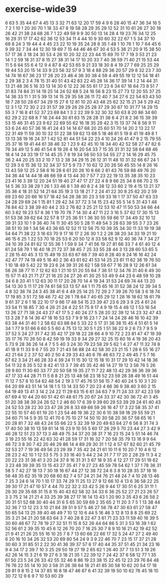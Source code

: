 # exercise-wide39
6
63
5
35
44
67
4
45
13
3
32
71
63
12
20
17
59
4
9
6
28
40
15
47
36
34
16
5
7
2
1
10
1
20
30
70
1
18
33
47
8
19
58
28
29
35
29
12
52
31
10
61
26
27
30
18
26
42
21
38
24
68
26
7
1
22
49
59
9
9
30
50
13
14
28
4
19
23
76
34
12
25
16
29
31
17
17
42
62
36
12
53
34
11
4
44
10
9
30
60
32
22
67
1
5
34
37
10
68
8
24
3
19
44
4
4
45
23
22
10
19
35
24
28
8
35
1
48
1
10
76
1
10
7
64
45
6
9
39
32
7
34
44
12
30
19
69
7
15
44
46
46
67
30
4
53
5
38
21
20
9
15
38
50
57
17
36
3
18
24
30
53
4
26
10
20
32
22
23
44
15
69
70
17
7
19
3
53
21
23
14
1
2
59
18
31
37
8
15
27
38
31
14
17
10
20
33
7
40
38
59
71
40
21
15
53
44
11
5
6
64
55
6
4
12
9
4
87
8
42
53
65
9
21
33
18
30
8
4
19
27
7
69
25
25
29
19
44
53
20
15
14
33
9
23
56
32
57
9
3
18
4
88
29
36
20
57
29
8
32
23
7
30
14
74
16
67
36
23
17
26
20
23
46
4
36
30
38
4
59
4
49
55
19
12
12
54
18
41
2
29
38
2
3
4
78
15
31
40
51
43
42
83
22
45
26
14
36
17
39
14
1
2
14
44
31
13
21
48
36
5
16
33
13
14
30
6
12
22
36
55
61
17
23
6
34
67
16
64
73
8
51
7
31
83
74
84
31
14
19
25
14
24
52
68
5
24
16
56
8
23
15
27
73
12
20
55
37
25
14
36
33
11
1
31
5
39
13
14
15
29
35
58
26
11
72
40
7
34
27
6
22
54
63
43
50
18
7
28
50
28
67
34
29
15
27
6
12
81
10
20
43
48
25
62
32
15
21
34
5
29
42
12
3
1
12
72
30
2
23
31
57
39
29
26
29
25
28
37
29
30
67
10
31
77
14
29
15
55
3
7
16
8
41
52
37
23
69
84
1
3
2
22
39
9
32
30
32
50
63
8
20
86
34
60
62
29
2
22
68
8
7
16
24
44
30
61
63
15
28
28
31
38
6
4
21
8
2
36
15
39
39
53
15
46
31
45
23
9
62
22
69
55
62
16
18
35
29
42
3
15
13
37
74
8
56
9
11
53
6
24
40
57
36
16
41
24
43
14
14
67
68
20
25
60
51
70
14
20
2
13
22
17
22
31
49
11
59
30
10
32
51
22
38
59
62
13
68
5
18
46
61
5
19
8
41
19
49
8
1
13
13
38
19
16
24
37
1
42
52
81
44
51
54
22
23
4
10
24
26
41
47
9
2
15
79
55
35
37
16
19
41
44
61
38
46
32
1
23
9
42
45
10
18
34
40
42
52
58
27
47
82
6
76
34
49
12
5
46
41
54
8
19
26
4
16
20
54
33
7
15
35
31
31
32
58
64
68
46
18
4
14
24
33
19
17
14
45
25
7
8
19
34
58
50
53
54
55
27
2
14
16
29
45
75
36
2
44
20
25
33
2
10
7
13
2
38
34
29
15
26
12
31
11
48
10
31
32
66
67
24
1
12
29
3
6
15
36
12
32
34
37
57
5
9
73
7
10
62
12
20
26
56
45
55
14
8
26
16
13
43
59
12
25
2
58
6
16
28
6
61
20
26
10
8
66
2
81
43
76
59
88
49
76
20
34
36
44
14
44
18
46
66
59
4
13
44
30
7
57
7
23
22
19
13
35
38
35
10
23
23
41
16
3
39
12
20
24
51
19
40
27
47
17
27
22
4
8
9
66
25
34
8
66
70
2
15
14
5
36
33
38
29
1
26
1
33
46
8
1
39
40
8
2
4
38
12
33
60
2
19
4
15
13
21
37
35
36
4
18
31
52
14
21
64
35
19
3
13
18
21
7
2
24
41
22
30
8
25
62
20
2
59
69
23
60
20
66
16
57
18
42
54
26
38
30
23
3
59
33
18
1
17
37
50
47
63
33
24
28
29
69
24
1
15
81
1
29
42
34
37
72
3
14
15
23
42
55
5
14
5
31
43
1
48
78
84
42
3
38
39
40
44
2
33
2
76
82
3
25
21
12
53
10
47
11
50
53
34
66
44
60
3
62
19
23
57
6
36
1
19
70
78
7
14
30
4
47
11
22
3
16
5
37
62
17
30
15
13
51
53
38
39
62
64
32
57
8
17
25
36
51
1
36
30
55
59
66
17
34
49
32
10
12
39
31
33
10
1
9
36
40
74
11
30
45
50
5
28
11
49
54
3
28
63
39
55
3
7
23
26
38
51
10
39
1
34
56
43
36
65
12
52
11
12
56
75
10
39
35
34
30
11
33
19
19
38
54
64
71
38
22
3
16
63
70
9
17
16
17
2
26
30
1
2
2
28
38
20
34
33
19
21
10
46
15
6
25
1
22
53
70
18
25
53
6
20
50
12
8
33
58
62
9
12
40
36
74
7
34
27
34
10
39
24
81
62
12
55
36
1
1
59
9
34
7
41
56
19
27
81
66
33
7
4
61
40
12
4
61
24
58
79
1
16
40
18
21
72
37
38
45
7
25
33
55
28
44
3
13
28
60
53
65
5
2
28
15
40
45
3
13
15
49
19
33
63
67
68
7
39
40
8
28
40
8
24
16
16
42
24
42
47
77
74
19
49
5
16
40
2
36
43
61
62
41
53
14
25
23
61
11
62
38
19
76
50
1
10
18
49
5
42
22
19
23
6
24
39
31
26
62
1
58
59
67
7
16
28
9
12
26
61
34
56
26
38
77
11
7
12
62
63
1
21
10
51
20
55
64
7
36
51
12
34
76
31
40
6
49
30
15
57
11
43
21
71
27
21
16
20
24
27
26
41
30
25
53
49
9
44
23
6
48
59
10
28
34
6
8
20
41
1
12
63
30
11
17
20
28
70
14
4
19
34
31
53
24
69
74
44
13
20
54
13
30
5
11
17
29
74
61
58
53
13
57
44
1
11
75
65
16
31
52
38
24
12
39
34
5
4
8
32
36
74
24
3
45
38
41
6
4
49
25
14
25
72
29
2
7
39
26
70
58
3
6
18
74
17
19
85
3
51
72
58
46
72
42
26
1
78
64
7
40
65
29
12
1
28
16
18
62
18
61
79
9
61
37
2
6
1
16
22
10
17
9
66
17
48
54
15
23
39
47
23
6
29
3
9
25
4
61
24
33
54
11
18
85
7
30
4
26
21
24
4
22
51
75
9
17
4
9
19
15
4
48
12
1
53
16
54
13
26
27
71
38
24
43
27
47
17
5
2
40
24
27
5
28
20
32
39
12
14
23
32
47
43
13
3
28
7
8
14
36
47
18
16
53
53
7
9
9
16
23
1
7
24
14
24
28
46
16
10
42
39
63
38
44
31
40
1
2
58
62
63
88
84
5
33
22
5
17
31
36
38
15
45
4
51
61
5
14
34
1
77
9
51
66
6
60
5
5
60
4
75
13
12
30
5
1
25
1
51
36
22
9
2
6
73
7
9
5
9
37
52
5
24
27
31
7
42
35
42
17
29
18
22
28
66
4
9
10
72
2
23
81
47
47
19
39
35
17
76
70
26
50
8
42
59
19
19
33
9
34
29
27
32
25
15
60
16
4
19
36
20
43
5
73
9
28
36
26
14
4
7
5
5
40
3
24
30
79
23
58
29
5
62
1
4
27
47
11
32
74
8
41
18
9
11
33
9
6
7
55
20
7
21
43
56
88
24
42
58
30
23
21
15
1
28
6
55
16
27
42
21
64
2
2
37
52
40
2
50
4
29
33
43
40
6
76
46
63
72
2
49
45
7
5
7
16
67
62
3
34
21
46
28
33
4
39
24
11
15
30
12
15
18
10
31
17
29
10
42
14
18
36
54
11
32
8
35
5
52
8
42
41
13
3
7
39
45
35
42
46
14
27
19
12
3
56
76
5
26
29
9
60
11
30
60
33
77
20
50
58
19
35
27
11
7
22
48
13
42
29
36
36
39
36
47
17
33
44
28
71
11
5
8
8
21
25
13
48
58
23
18
52
23
59
28
38
49
16
51
44
11
12
7
57
8
10
54
62
48
54
2
19
3
17
45
76
51
56
15
7
40
40
24
5
10
3
1
20
64
20
69
43
51
14
14
18
1
5
13
14
33
50
7
20
23
4
66
36
9
38
40
3
60
2
15
64
19
49
13
41
3
14
2
24
22
11
29
63
15
6
61
34
63
7
9
71
24
33
37
42
23
59
67
69
4
10
44
20
60
51
42
61
48
61
75
20
67
24
33
37
42
30
36
72
41
3
45
51
20
38
38
39
24
26
52
1
2
46
60
17
6
39
9
39
60
29
53
39
29
24
61
40
43
24
52
53
28
22
30
23
47
28
26
8
33
69
66
59
26
16
47
17
3
22
58
35
37
41
22
55
10
57
40
61
19
20
1
23
54
46
19
36
22
30
6
10
38
59
18
29
55
59
21
34
60
71
14
5
9
35
12
41
70
6
75
10
27
14
50
10
30
58
20
36
57
58
65
16
1
20
28
81
7
32
48
43
24
55
66
22
5
32
39
19
20
49
63
84
27
6
56
8
31
74
3
17
40
50
38
10
13
59
61
14
16
23
9
10
55
5
60
17
26
29
5
70
23
44
27
3
42
9
46
28
12
51
23
37
13
3
48
49
75
34
37
20
38
31
7
16
23
15
24
5
51
14
46
74
3
19
23
55
16
22
42
63
32
41
28
59
17
31
16
32
7
20
58
35
79
13
16
9
9
64
46
72
3
8
30
7
42
20
46
29
86
14
4
89
29
30
31
1
12
4
57
67
82
60
21
45
79
32
53
27
7
19
36
49
56
23
29
39
7
35
42
24
21
61
10
11
6
10
20
7
10
4
6
12
28
23
2
42
10
1
12
53
5
75
3
33
16
40
5
44
2
34
31
7
7
17
20
2
28
29
11
3
4
2
20
22
23
31
38
41
3
20
24
37
8
16
31
31
3
67
18
9
35
4
12
27
17
29
51
19
62
3
23
48
39
39
35
13
15
43
27
35
41
7
9
27
23
45
59
78
54
62
1
37
1
78
36
31
58
5
7
42
27
18
13
7
30
18
16
67
44
27
12
38
72
24
6
3
8
10
28
35
37
18
16
56
48
35
62
35
19
20
68
60
82
7
4
57
24
21
34
76
21
48
24
7
4
10
28
13
46
7
25
3
24
6
14
70
1
10
17
33
74
29
11
25
13
27
9
12
66
10
4
13
6
36
58
22
25
39
30
17
21
47
10
57
4
44
70
22
32
2
33
42
5
26
9
44
17
30
51
6
25
31
11
1
29
30
29
35
68
31
15
8
15
40
43
62
58
32
34
33
6
36
25
52
27
21
23
26
57
3
3
75
2
14
21
21
4
33
25
39
38
27
17
16
14
13
43
1
20
90
3
35
43
6
26
58
2
30
31
51
52
68
30
40
44
31
6
5
65
30
59
69
2
35
65
2
11
20
3
7
5
1
13
38
44
32
36
7
13
12
23
3
10
21
84
39
51
9
57
5
46
27
56
78
47
30
63
61
27
58
47
50
65
54
13
25
39
40
46
49
7
10
12
10
6
44
5
16
46
3
12
8
13
8
8
25
69
22
35
3
21
34
21
20
58
63
64
3
7
40
28
8
22
47
3
61
71
23
33
11
59
40
16
39
5
30
60
46
67
72
78
19
27
32
51
11
15
8
52
26
44
64
86
5
31
3
53
16
39
1
62
52
56
61
2
39
35
10
45
6
12
26
70
20
7
16
25
30
7
8
9
10
16
21
42
19
42
52
21
9
41
21
26
25
55
16
10
25
7
8
7
13
60
66
22
66
17
32
5
24
47
27
2
49
40
6
20
16
10
34
26
32
53
20
69
80
54
24
9
3
9
22
46
70
7
23
15
17
37
21
28
30
60
3
31
85
51
2
22
30
41
36
39
37
57
6
17
40
44
35
37
51
45
21
34
23
16
9
4
34
17
2
39
7
10
3
25
29
50
19
27
19
2
65
62
1
26
40
37
7
13
51
3
19
26
42
26
14
15
3
21
6
19
27
6
3
18
21
35
1
22
39
12
7
24
42
37
6
58
12
77
1
35
61
50
23
5
24
26
33
42
55
32
46
8
86
19
23
38
15
22
45
12
23
29
76
84
48
76
76
22
55
14
10
30
3
58
31
26
38
64
18
21
41
85
30
58
10
62
20
54
17
18
29
81
9
8
15
2
14
37
85
16
8
18
47
46
67
6
41
32
39
19
50
10
62
76
45
18
10
30
72
12
9
6
9
7
10
53
60
29
